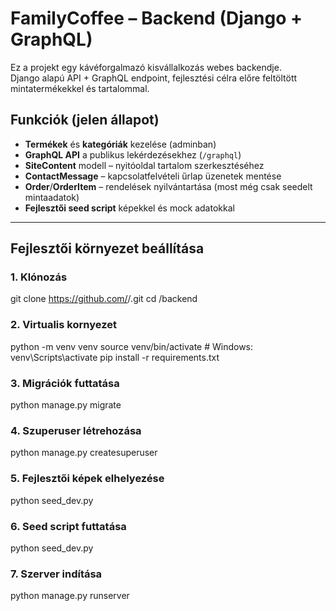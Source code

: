 # FamilyCoffee – Backend (Django + GraphQL)

Ez a projekt egy kávéforgalmazó kisvállalkozás webes backendje.  
Django alapú API + GraphQL endpoint, fejlesztési célra előre feltöltött mintatermékekkel és tartalommal.

## Funkciók (jelen állapot)
- **Termékek** és **kategóriák** kezelése (adminban)
- **GraphQL API** a publikus lekérdezésekhez (`/graphql`)
- **SiteContent** modell – nyitóoldal tartalom szerkesztéséhez
- **ContactMessage** – kapcsolatfelvételi űrlap üzenetek mentése
- **Order**/**OrderItem** – rendelések nyilvántartása (most még csak seedelt mintaadatok)
- **Fejlesztői seed script** képekkel és mock adatokkal

---

## Fejlesztői környezet beállítása

### 1. Klónozás
git clone https://github.com/<felhasznalo>/<repo>.git
cd <repo>/backend

### 2. Virtualis kornyezet
python -m venv venv
source venv/bin/activate  # Windows: venv\Scripts\activate
pip install -r requirements.txt

### 3. Migrációk futtatása
python manage.py migrate

### 4. Szuperuser létrehozása
python manage.py createsuperuser

### 5. Fejlesztői képek elhelyezése
python seed_dev.py

### 6. Seed script futtatása
python seed_dev.py

### 7. Szerver indítása
python manage.py runserver